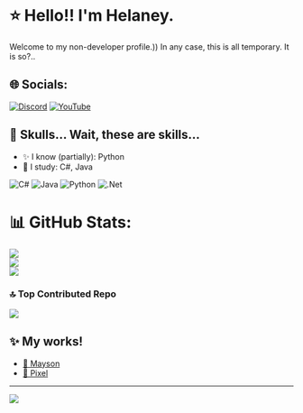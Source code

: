 # ⭐ Hello!! I'm Helaney.
Welcome to my non-developer profile.)) In any case, this is all temporary. It is so?..

## 🌐 Socials:
[![Discord](https://img.shields.io/badge/Discord-%237289DA.svg?logo=discord&logoColor=white)](https://discord.com/users/386439272455995394) [![YouTube](https://img.shields.io/badge/YouTube-%23FF0000.svg?logo=YouTube&logoColor=white)](https://www.youtube.com/channel/UCiDuNNxR3MCMjLgutIwM0hQ) 

## 💫 Skulls... Wait, these are skills...
- ✨ I know (partially): Python
- 💫 I study: C#, Java

![C#](https://img.shields.io/badge/c%23-%23239120.svg?style=for-the-badge&logo=csharp&logoColor=white) ![Java](https://img.shields.io/badge/java-%23ED8B00.svg?style=for-the-badge&logo=openjdk&logoColor=white) ![Python](https://img.shields.io/badge/python-3670A0?style=for-the-badge&logo=python&logoColor=ffdd54) ![.Net](https://img.shields.io/badge/.NET-5C2D91?style=for-the-badge&logo=.net&logoColor=white)

# 📊 GitHub Stats:
![](https://github-readme-stats.vercel.app/api?username=hhelaneyy&theme=dracula&hide_border=false&include_all_commits=true&count_private=true)<br/>
![](https://github-readme-streak-stats.herokuapp.com/?user=hhelaneyy&theme=dracula&hide_border=false)<br/>
![](https://github-readme-stats.vercel.app/api/top-langs/?username=hhelaneyy&theme=dracula&hide_border=false&include_all_commits=true&count_private=true&layout=compact)

### 🔝 Top Contributed Repo
![](https://github-contributor-stats.vercel.app/api?username=hhelaneyy&limit=5&theme=dark&combine_all_yearly_contributions=true)

## ✨ My works!
- [🖤 Mayson](https://discord.gg/2JdCYkGkJX)
- [🩷 Pixel](https://discord.gg/vXtpSrwUR8)

---
[![](https://visitcount.itsvg.in/api?id=hhelaneyy&icon=2&color=0)](https://visitcount.itsvg.in)

<!-- Proudly created with GPRM ( https://gprm.itsvg.in ) -->
